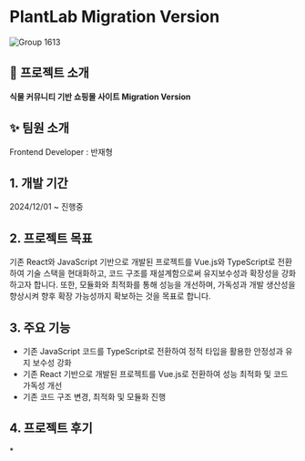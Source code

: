 # PlantLab Migration Version
![Group 1613](https://github.com/user-attachments/assets/5025e6b0-fbfd-45f1-a1ad-735e0e9a8b3f)

## 📖 프로젝트 소개
**식물 커뮤니티 기반 쇼핑몰 사이트 Migration Version**

## ✨ 팀원 소개
Frontend Developer : 반재형

## 1. 개발 기간
2024/12/01 ~ 진행중

## 2. 프로젝트 목표
기존 React와 JavaScript 기반으로 개발된 프로젝트를 Vue.js와 TypeScript로 전환하여 기술 스택을 현대화하고, 코드 구조를 재설계함으로써 유지보수성과 확장성을 강화하고자 합니다. 또한, 모듈화와 최적화를 통해 성능을 개선하며, 가독성과 개발 생산성을 향상시켜 향후 확장 가능성까지 확보하는 것을 목표로 합니다.

## 3. 주요 기능
  - 기존 JavaScript 코드를 TypeScript로 전환하여 정적 타입을 활용한 안정성과 유지 보수성 강화
  - 기존 React 기반으로 개발된 프로젝트를 Vue.js로 전환하여 성능 최적화 및 코드 가독성 개선
  - 기존 코드 구조 변경, 최적화 및 모듈화 진행

## 4. 프로젝트 후기
<p> 
*
</p>
